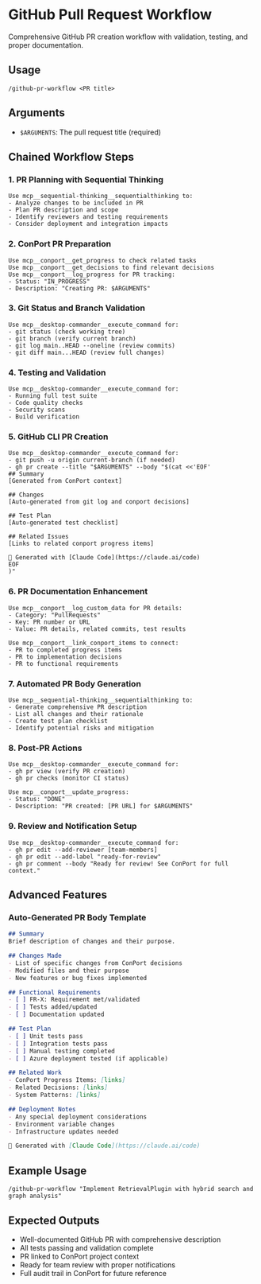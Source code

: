 # GitHub Pull Request Workflow

Comprehensive GitHub PR creation workflow with validation, testing, and proper documentation.

## Usage
`/github-pr-workflow <PR title>`

## Arguments
- `$ARGUMENTS`: The pull request title (required)

## Chained Workflow Steps

### 1. PR Planning with Sequential Thinking
```
Use mcp__sequential-thinking__sequentialthinking to:
- Analyze changes to be included in PR
- Plan PR description and scope
- Identify reviewers and testing requirements
- Consider deployment and integration impacts
```

### 2. ConPort PR Preparation
```
Use mcp__conport__get_progress to check related tasks
Use mcp__conport__get_decisions to find relevant decisions
Use mcp__conport__log_progress for PR tracking:
- Status: "IN_PROGRESS"
- Description: "Creating PR: $ARGUMENTS"
```

### 3. Git Status and Branch Validation
```
Use mcp__desktop-commander__execute_command for:
- git status (check working tree)
- git branch (verify current branch)
- git log main..HEAD --oneline (review commits)
- git diff main...HEAD (review full changes)
```

### 4. Testing and Validation
```
Use mcp__desktop-commander__execute_command for:
- Running full test suite
- Code quality checks
- Security scans
- Build verification
```

### 5. GitHub CLI PR Creation
```
Use mcp__desktop-commander__execute_command for:
- git push -u origin current-branch (if needed)
- gh pr create --title "$ARGUMENTS" --body "$(cat <<'EOF'
## Summary
[Generated from ConPort context]

## Changes
[Auto-generated from git log and conport decisions]

## Test Plan
[Auto-generated test checklist]

## Related Issues
[Links to related conport progress items]

🤖 Generated with [Claude Code](https://claude.ai/code)
EOF
)"
```

### 6. PR Documentation Enhancement
```
Use mcp__conport__log_custom_data for PR details:
- Category: "PullRequests"
- Key: PR number or URL
- Value: PR details, related commits, test results

Use mcp__conport__link_conport_items to connect:
- PR to completed progress items
- PR to implementation decisions
- PR to functional requirements
```

### 7. Automated PR Body Generation
```
Use mcp__sequential-thinking__sequentialthinking to:
- Generate comprehensive PR description
- List all changes and their rationale
- Create test plan checklist
- Identify potential risks and mitigation
```

### 8. Post-PR Actions
```
Use mcp__desktop-commander__execute_command for:
- gh pr view (verify PR creation)
- gh pr checks (monitor CI status)

Use mcp__conport__update_progress:
- Status: "DONE"
- Description: "PR created: [PR URL] for $ARGUMENTS"
```

### 9. Review and Notification Setup
```
Use mcp__desktop-commander__execute_command for:
- gh pr edit --add-reviewer [team-members]
- gh pr edit --add-label "ready-for-review"
- gh pr comment --body "Ready for review! See ConPort for full context."
```

## Advanced Features

### Auto-Generated PR Body Template
```markdown
## Summary
Brief description of changes and their purpose.

## Changes Made
- List of specific changes from ConPort decisions
- Modified files and their purpose
- New features or bug fixes implemented

## Functional Requirements
- [ ] FR-X: Requirement met/validated
- [ ] Tests added/updated
- [ ] Documentation updated

## Test Plan
- [ ] Unit tests pass
- [ ] Integration tests pass
- [ ] Manual testing completed
- [ ] Azure deployment tested (if applicable)

## Related Work
- ConPort Progress Items: [links]
- Related Decisions: [links]
- System Patterns: [links]

## Deployment Notes
- Any special deployment considerations
- Environment variable changes
- Infrastructure updates needed

🤖 Generated with [Claude Code](https://claude.ai/code)
```

## Example Usage
```
/github-pr-workflow "Implement RetrievalPlugin with hybrid search and graph analysis"
```

## Expected Outputs
- Well-documented GitHub PR with comprehensive description
- All tests passing and validation complete
- PR linked to ConPort project context
- Ready for team review with proper notifications
- Full audit trail in ConPort for future reference